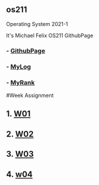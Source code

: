 ## os211
Operating System 2021-1

It's Michael Felix OS211 GithubPage

### - [GithubPage](https://github.com/mfelixharyono/os211)
### - [MyLog](https://mfelixharyono.github.io/os211/TXT/mylog.txt)
### - [MyRank](https://mfelixharyono.github.io/os211/TXT/myrank.txt)

#Week Assignment

## 1. [W01](https://mfelixharyono.github.io/os211/W01/)
## 2. [W02](https://mfelixharyono.github.io/os211/W02/)
## 3. [W03](https://mfelixharyono.github.io/os211/W03/)
## 4. [w04](https://mfelixharyono.github.io/os211/w04/)

